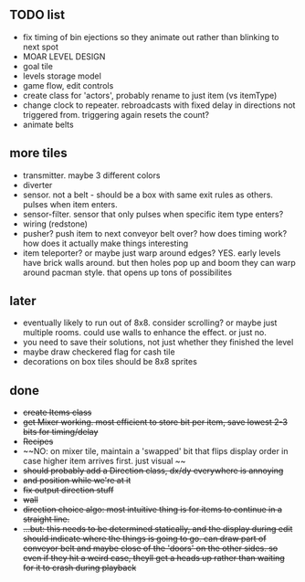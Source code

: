 
## TODO list
- fix timing of bin ejections so they animate out rather than blinking to next spot
- MOAR LEVEL DESIGN
- goal tile
- levels storage model
- game flow, edit controls
- create class for 'actors', probably rename to just item (vs itemType)
- change clock to repeater.  rebroadcasts with fixed delay in directions not triggered from.  triggering again resets the count?
- animate belts

## more tiles
- transmitter.  maybe 3 different colors
- diverter
- sensor.  not a belt - should be a box with same exit rules as others.  pulses when item enters.
- sensor-filter.  sensor that only pulses when specific item type enters?
- wiring (redstone)
- pusher?  push item to next conveyor belt over?  how does timing work?  how does it actually make things interesting
- item teleporter?  or maybe just warp around edges?  YES.  early levels have brick walls around.  but then holes pop up and boom they can warp around pacman style.  that opens up tons of possibilites


## later
- eventually likely to run out of 8x8.  consider scrolling?  or maybe just multiple rooms.  could use walls to enhance the effect.  or just no.
- you need to save their solutions, not just whether they finished the level
- maybe draw checkered flag for cash tile
- decorations on box tiles should be 8x8 sprites

## done
- ~~create Items class~~
- ~~get Mixer working.  most efficient to store bit per item, save lowest 2-3 bits for timing/delay~~
- ~~Recipes~~
- ~~NO: on mixer tile, maintain a 'swapped' bit that flips display order in case higher item arrives first.  just visual ~~
- ~~should probably add a Direction class, dx/dy everywhere is annoying~~
- ~~and position while we're at it~~
- ~~fix output direction stuff~~
- ~~wall~~
- ~~direction choice algo: most intuitive thing is for items to continue in a straight line.~~
- ~~...but: this needs to be determined statically, and the display during edit should indicate where the things is going to go.  can draw part of conveyor belt and maybe close of the 'doors' on the other sides.  so even if they hit a weird case, theyll get a heads up rather than waiting for it to crash during playback~~


